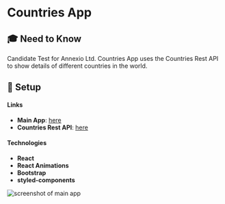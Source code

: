 
# Countries App

## 🎓 Need to Know
Candidate Test for Annexio Ltd. Countries App uses the Countries Rest API to show details of different countries in the world.

## 🚀  Setup

#### Links
- **Main App**: [here](https://quirky-yonath-f3ad5e.netlify.app/)
- **Countries Rest API**: [here](https://restcountries.com/#api-endpoints-v3-all)

#### Technologies
- **React**
- **React Animations**
- **Bootstrap**
- **styled-components**


![screenshot of main app](https://res.cloudinary.com/kxnxchukwu/image/upload/v1635424880/app_f8nzdv.png)
